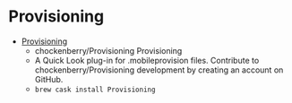 # Provisioning
- [Provisioning](https://github.com/chockenberry/Provisioning)
  -  chockenberry/Provisioning Provisioning
  - A Quick Look plug-in for .mobileprovision files. Contribute to chockenberry/Provisioning development by creating an account on GitHub.
  - `brew cask install Provisioning`
